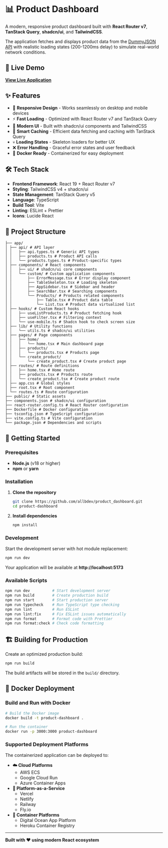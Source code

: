 # 📊 Product Dashboard

A modern, responsive product dashboard built with **React Router v7**, **TanStack Query**, **shadcn/ui**, and **TailwindCSS**.

The application fetches and displays product data from the [DummyJSON API](https://dummyjson.com/) with realistic loading states (200-1200ms delay) to simulate real-world network conditions.

## 🚀 Live Demo

**[View Live Application](https://product-dashboard-coral.vercel.app/)**

## ✨ Features

- 📱 **Responsive Design** - Works seamlessly on desktop and mobile devices
- ⚡ **Fast Loading** - Optimized with React Router v7 and TanStack Query
- 🎨 **Modern UI** - Built with shadcn/ui components and TailwindCSS
- 🔄 **Smart Caching** - Efficient data fetching and caching with TanStack Query
- 💀 **Loading States** - Skeleton loaders for better UX
- ❌ **Error Handling** - Graceful error states and user feedback
- 🐳 **Docker Ready** - Containerized for easy deployment

## 🛠️ Tech Stack

- **Frontend Framework**: React 19 + React Router v7
- **Styling**: TailwindCSS v4 + shadcn/ui
- **State Management**: TanStack Query v5
- **Language**: TypeScript
- **Build Tool**: Vite
- **Linting**: ESLint + Prettier
- **Icons**: Lucide React

## 📁 Project Structure

```
├── app/
│ ├── api/ # API layer
│ │   ├── api.types.ts # Generic API types
│ │   ├── products.ts # Product API calls
│ │   └── products.types.ts # Product-specific types
│ ├── components/ # React components
│ │   ├── ui/ # shadcn/ui core components
│ │   └── custom/ # Custom application components
│ │       ├── ErrorMessage.tsx # Error display component
│ │       ├── TableSkeleton.tsx # Loading skeleton
│ │       ├── AppSidebar.tsx # Sidebar and header
│ │       ├── SearchBar.tsx # Searching components
│ │       └── Products/ # Products related components
│ │           ├── Table.tsx # Product data table
│ │           └── List.tsx # Product data virtualized list
│ ├── hooks/ # Custom React hooks
│ │   ├── useListProducts.ts # Product fetching hook
│ │   ├── useFilter.tsx # Filtering context
│ │   └── use-mobile.ts # Shadcn hook to check screen size
│ ├── lib/ # Utility functions
│ │   └── utils.ts # shadcn/ui utilities
│ ├── pages/ # Page components
│ │   ├── home/
│ │   │   └── home.tsx # Main dashboard page
│ │   ├── products/
│ │   │   └── products.tsx # Products page
│ │   └── create_product/
│ │       └── create_product.tsx # Create product page
│ ├── routes/ # Route definitions
│ │   ├── home.tsx # Home route
│ │   ├── products.tsx # Products route
│ │   └── create_product.tsx # Create product route
│ ├── app.css # Global styles
│ ├── root.tsx # Root component
│ └── routes.ts # Route configuration
├── public/ # Static assets
├── components.json # shadcn/ui configuration
├── react-router.config.ts # React Router configuration
├── Dockerfile # Docker configuration
├── tsconfig.json # TypeScript configuration
├── vite.config.ts # Vite configuration
└── package.json # Dependencies and scripts
```

## 🚀 Getting Started

### Prerequisites

- **Node.js** (v18 or higher)
- **npm** or **yarn**

### Installation

1. **Clone the repository**

   ```bash
   git clone https://github.com/allbdev/product_dashboard.git
   cd product-dashboard
   ```

2. **Install dependencies**
   ```bash
   npm install
   ```

### Development

Start the development server with hot module replacement:

```bash
npm run dev
```

Your application will be available at **http://localhost:5173**

### Available Scripts

```bash
npm run dev          # Start development server
npm run build        # Create production build
npm run start        # Start production server
npm run typecheck    # Run TypeScript type checking
npm run lint         # Run ESLint
npm run lint:fix     # Fix ESLint issues automatically
npm run format       # Format code with Prettier
npm run format:check # Check code formatting
```

## 🏗️ Building for Production

Create an optimized production build:

```bash
npm run build
```

The build artifacts will be stored in the `build/` directory.

## 🐳 Docker Deployment

### Build and Run with Docker

```bash
# Build the Docker image
docker build -t product-dashboard .

# Run the container
docker run -p 3000:3000 product-dashboard
```

### Supported Deployment Platforms

The containerized application can be deployed to:

- **☁️ Cloud Platforms**
  - AWS ECS
  - Google Cloud Run
  - Azure Container Apps
- **🚀 Platform-as-a-Service**
  - Vercel
  - Netlify
  - Railway
  - Fly.io
- **🌊 Container Platforms**
  - Digital Ocean App Platform
  - Heroku Container Registry

---

**Built with ❤️ using modern React ecosystem**
